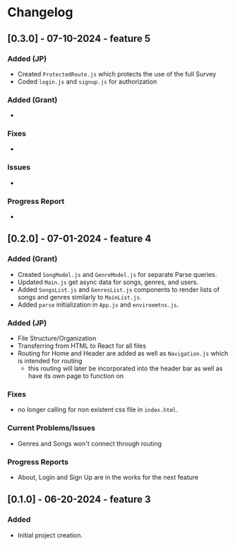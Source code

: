 # Changelog
## [0.3.0] - 07-10-2024 - feature 5
### Added (JP)
- Created `ProtectedRoute.js` which protects the use of the full Survey 
- Coded `login.js` and `signup.js` for authorization 

### Added (Grant)
- 

### Fixes
-

### Issues
-

### Progress Report
-

## [0.2.0] - 07-01-2024 - feature 4 
### Added (Grant)
- Created `SongModel.js` and `GenreModel.js` for separate Parse queries.
- Updated `Main.js` get async data for songs, genres, and users.
- Added `SongsList.js` and `GenresList.js` components to render lists of songs and genres similarly to `MainList.js`.
- Added `parse` initialization in `App.js` and `enviroemtns.js`.
### Added (JP)
- File Structure/Organization
- Transferring from HTML to React for all files
- Routing for Home and Header are added as well as `Navigation.js` which is intended for routing
    - this routing will later be incorporated into the header bar as well as have its own page to function on

### Fixes
- no longer calling for non existent css file in `index.html`.

### Current Problems/Issues
- Genres and Songs won't connect through routing

### Progress Reports
- About, Login and Sign Up are in the works for the next feature

## [0.1.0] - 06-20-2024 - feature 3
### Added
- Initial project creation.